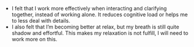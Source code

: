 - I felt that I work more effectively when interacting and clarifying together, instead of working alone. It reduces cognitive load or helps me to less deal with details. 
- I also felt that I’m becoming better at relax, but my breath is still quite shadow and effortful. This makes my relaxation is not fulfill, I will need to work more on this.
